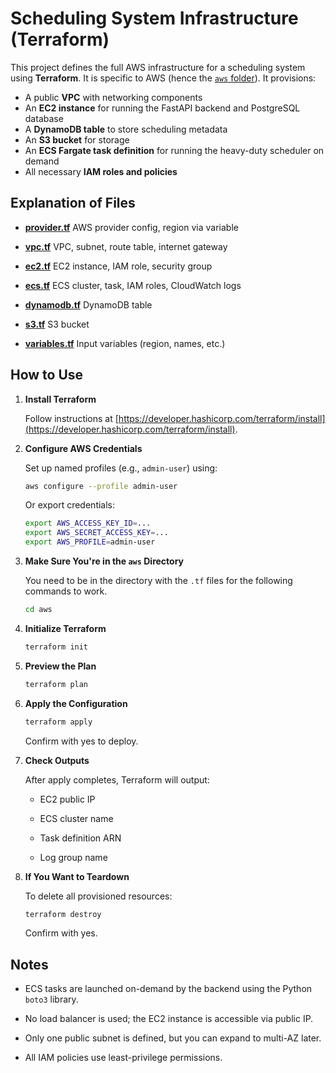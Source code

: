 # Scheduling System Infrastructure (Terraform)

This project defines the full AWS infrastructure for a scheduling system using **Terraform**. It is specific to AWS (hence the [`aws` folder](aws/)). It provisions:

- A public **VPC** with networking components
- An **EC2 instance** for running the FastAPI backend and PostgreSQL database
- A **DynamoDB table** to store scheduling metadata
- An **S3 bucket** for storage
- An **ECS Fargate task definition** for running the heavy-duty scheduler on demand
- All necessary **IAM roles and policies**

## Explanation of Files

- **[provider.tf](aws/provider.tf)** AWS provider config, region via variable

- **[vpc.tf](aws/vpc.tf)** VPC, subnet, route table, internet gateway

- **[ec2.tf](aws/ec2.tf)** EC2 instance, IAM role, security group

- **[ecs.tf](aws/ecs.tf)** ECS cluster, task, IAM roles, CloudWatch logs

- **[dynamodb.tf](aws/dynamodb.tf)** DynamoDB table

- **[s3.tf](aws/s3.tf)** S3 bucket

- **[variables.tf](aws/variables.tf)** Input variables (region, names, etc.)

## How to Use

1. **Install Terraform**

   Follow instructions at [https://developer.hashicorp.com/terraform/install](https://developer.hashicorp.com/terraform/install).

2. **Configure AWS Credentials**

   Set up named profiles (e.g., `admin-user`) using:

   ```bash
   aws configure --profile admin-user
   ```

   Or export credentials:

   ```bash
   export AWS_ACCESS_KEY_ID=...
   export AWS_SECRET_ACCESS_KEY=...
   export AWS_PROFILE=admin-user
   ```

3. **Make Sure You're in the `aws` Directory**

   You need to be in the directory with the `.tf` files for the following commands to work.

   ```bash
   cd aws
   ```

4. **Initialize Terraform**

   ```bash
   terraform init
   ```

5. **Preview the Plan**

   ```bash
   terraform plan
   ```

6. **Apply the Configuration**

   ```bash
   terraform apply
   ```

   Confirm with yes to deploy.

7. **Check Outputs**

   After apply completes, Terraform will output:

   - EC2 public IP

   - ECS cluster name

   - Task definition ARN

   - Log group name

8. **If You Want to Teardown**

   To delete all provisioned resources:

   ```bash
   terraform destroy
   ```

   Confirm with yes.

## Notes

- ECS tasks are launched on-demand by the backend using the Python `boto3` library.

- No load balancer is used; the EC2 instance is accessible via public IP.

- Only one public subnet is defined, but you can expand to multi-AZ later.

- All IAM policies use least-privilege permissions.
